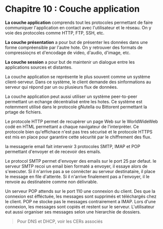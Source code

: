 # Chapitre 10 : Couche application

**La couche application** comprends tout les protocoles permettant de faire communiquer l'application en contact avec l'utilisateur et le réseau. On y voie des protocoles comme HTTP, FTP, SSH, etc.

**La couche présentation** a pour but de présenter les données dans une forme compréensible par l'autre hote. On y retrouver des formats de compressioçns et d'encodage de video, d'audio, d'image, etc.

**La couche session** a pour but de maintenir un dialogue entre les applications sources et distantes.

La couche application se représente le plus souvent comme un système client-serveur. Dans ce système, le client demande des sinformations au serveur qui répond par un ou plusieurs flux de données.

La couche application peut aussi utiliser un système peer-to-peer permettant un echange décentralisé entre les hotes. Ce système est notemment utilisé dans le protocole gNutella ou Bittorent permettant la prtage de fichiers.

Le protocole HTTP permet de recupèrer un page Web sur le WorldWideWeb codé en HTML permettant a chaque navigateur de l'interprèter. Ce protocole bien qu'effichace n'est pas tres sécurisé et le protocole HTTPS est mis en place pour garantire cette sécurité par le chiffrement des flux.

la messagerie email fait intervenir 3 protocoles SMTP, IMAP et POP permettant d'envoyer et de recevoir des emails.

Le protocol SMTP permet d'envoyer des emails sur le port 25 par defaut. le serveur SMTP recoi un email bien formaté a envoyer, il essaye alors de s'executer. Si il n'arrive pas a se connècter au serveur destinataire, il place le message en file d'attente. Si il n'arrive finalement pas a l'envoyer, il le renvoie au destinateire comme non délivrable.

Un serveur POP attends sur le port 110 une connexion du client. Des que la connexion est éfféctuée, les messages sont supprimés et téléchargés chez le client. POP ne stocke pas le messages contrairement a IMAP. Lors d'une connexion, les messages sont copiés et restent sur le serveur. L'utilisateur eut aussi organiser ses messages selon une hierarchie de dossiers.

> Pour DNS et DHCP, voir les CERs associés
